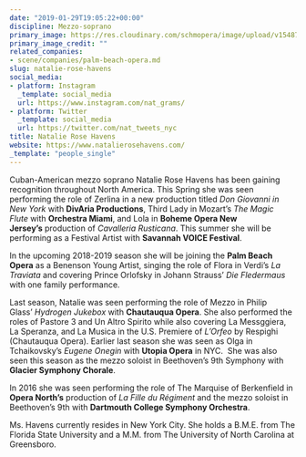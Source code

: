 ```yaml
---
date: "2019-01-29T19:05:22+00:00"
discipline: Mezzo-soprano
primary_image: https://res.cloudinary.com/schmopera/image/upload/v1548788715/media/2019/01/NatalieRoseHavens.jpg
primary_image_credit: ""
related_companies:
- scene/companies/palm-beach-opera.md
slug: natalie-rose-havens
social_media:
- platform: Instagram
  _template: social_media
  url: https://www.instagram.com/nat_grams/
- platform: Twitter
  _template: social_media
  url: https://twitter.com/nat_tweets_nyc
title: Natalie Rose Havens
website: https://www.natalierosehavens.com/
_template: "people_single"
---
```

Cuban-American mezzo soprano Natalie Rose Havens has been gaining recognition throughout North America. This Spring she was seen performing the role of Zerlina in a new production titled _Don Giovanni in New York_ with **DivAria Productions**, Third Lady in Mozart’s _The Magic Flute_ with **Orchestra Miami**, and Lola in **Boheme Opera New Jersey’s** production of _Cavalleria Rusticana_. This summer she will be performing as a Festival Artist with **Savannah VOICE Festival**.

In the upcoming 2018-2019 season she will be joining the **Palm Beach Opera** as a Benenson Young Artist, singing the role of Flora in Verdi’s _La Traviata_ and covering Prince Orlofsky in Johann Strauss’ _Die Fledermaus_ with one family performance.

Last season, Natalie was seen performing the role of Mezzo in Philip Glass’ _Hydrogen Jukebox_ with **Chautauqua Opera**. She also performed the roles of Pastore 3 and Un Altro Spirito while also covering La Messggiera, La Speranza, and La Musica in the U.S. Premiere of _L’Orfeo_ by Respighi (Chautauqua Opera). Earlier last season she was seen as Olga in Tchaikovsky’s _Eugene Onegin_ with **Utopia Opera** in NYC.  She was also seen this season as the mezzo soloist in Beethoven’s 9th Symphony with **Glacier Symphony Chorale**.

In 2016 she was seen performing the role of The Marquise of Berkenfield in **Opera North’s** production of _La Fille du Régiment_ and the mezzo soloist in Beethoven’s 9th with **Dartmouth College Symphony Orchestra**.

Ms. Havens currently resides in New York City. She holds a B.M.E. from The Florida State University and a M.M. from The University of North Carolina at Greensboro.